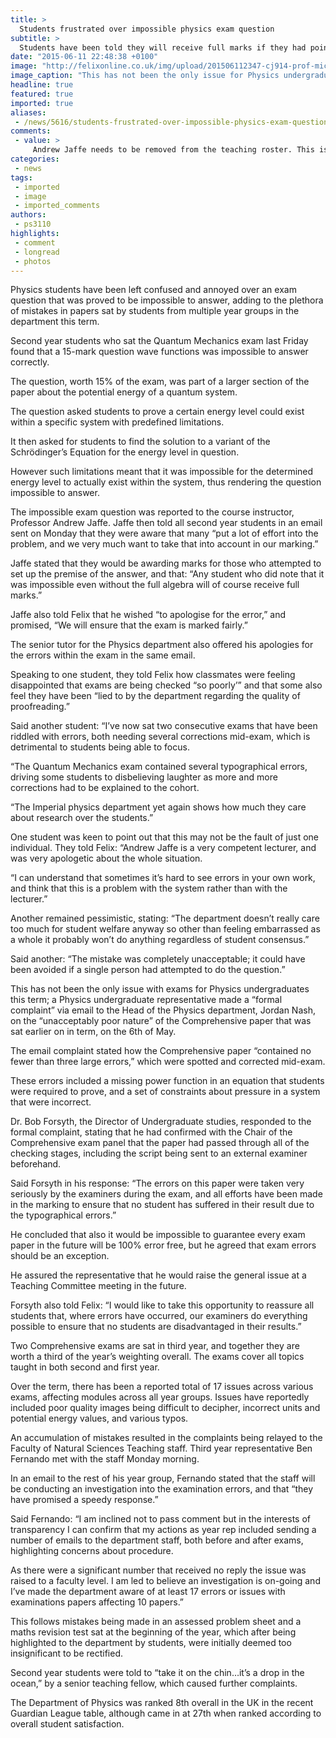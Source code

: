 ```yaml
---
title: >
  Students frustrated over impossible physics exam question
subtitle: >
  Students have been told they will receive full marks if they had pointed out it could not be solved, reports Philippa Skett
date: "2015-06-11 22:48:38 +0100"
image: "http://felixonline.co.uk/img/upload/201506112347-cj914-prof-michelle-dougherty-w---tojpeg_1414600890691_x2.jpg"
image_caption: "This has not been the only issue for Physics undergraduate students this term."
headline: true
featured: true
imported: true
aliases:
 - /news/5616/students-frustrated-over-impossible-physics-exam-question
comments:
 - value: >
     Andrew Jaffe needs to be removed from the teaching roster. This is nt the firt very serious complaint about one of his exams - after one of his Cosmlogy papers, there was a huge number of official complaints based on the 'essay or more maths' section - the essay topic required specific research, and the optional questions were so difficult that only the people who had done the essay question did well, making it almost a lottery. <br> <br>He has done a disservice to students studing Fourier maths, Cosmology, group theory and now quantum mechanics. Every time I've seen his response to complaints, it's been confusion and unhappiness because he didn't really understand the students' problem. While I don't question his dedcation, I think a string of complaints this long and this consistent means that he can't teach, and that should no longer affect those trying to learn from him.,Jaffe is a fantastic and passionate lecturer and should not be removed from his teaching position because of poor exam questions. Instead, t
categories:
 - news
tags:
 - imported
 - image
 - imported_comments
authors:
 - ps3110
highlights:
 - comment
 - longread
 - photos
---
```


Physics students have been left confused and annoyed over an exam question that was proved to be impossible to answer, adding to the plethora of mistakes in papers sat by students from multiple year groups in the department this term.

Second year students who sat the Quantum Mechanics exam last Friday found that a 15-mark question wave functions was impossible to answer correctly.

The question, worth 15% of the exam, was part of a larger section of the paper about the potential energy of a quantum system.

The question asked students to prove a certain energy level could exist within a specific system with predefined limitations.

It then asked for students to find the solution to a variant of the Schrödinger’s Equation for the energy level in question.

However such limitations meant that it was impossible for the determined energy level to actually exist within the system, thus rendering the question impossible to answer.

The impossible exam question was reported to the course instructor, Professor Andrew Jaffe. Jaffe then told all second year students in an email sent on Monday that they were aware that many “put a lot of effort into the problem, and we very much want to take that into account in our marking.”

Jaffe stated that they would be awarding marks for those who attempted to set up the premise of the answer, and that: “Any student who did note that it was impossible even without the full algebra will of course receive full marks.”

Jaffe also told Felix that he wished “to apologise for the error,” and promised, “We will ensure that the exam is marked fairly.”

The senior tutor for the Physics department also offered his apologies for the errors within the exam in the same email.

Speaking to one student, they told Felix how classmates were feeling disappointed that exams are being checked “so poorly’” and that some also feel they have been “lied to by the department regarding the quality of proofreading.”

Said another student: “I’ve now sat two consecutive exams that have been riddled with errors, both needing several corrections mid-exam, which is detrimental to students being able to focus.

“The Quantum Mechanics exam contained several typographical errors, driving some students to disbelieving laughter as more and more corrections had to be explained to the cohort.

“The Imperial physics department yet again shows how much they care about research over the students.”

One student was keen to point out that this may not be the fault of just one individual. They told Felix: “Andrew Jaffe is a very competent lecturer, and was very apologetic about the whole situation.

“I can understand that sometimes it’s hard to see errors in your own work, and think that this is a problem with the system rather than with the lecturer.”

Another remained pessimistic, stating: “The department doesn’t really care too much for student welfare anyway so other than feeling embarrassed as a whole it probably won’t do anything regardless of student consensus.”

Said another: “The mistake was completely unacceptable; it could have been avoided if a single person had attempted to do the question.”

This has not been the only issue with exams for Physics undergraduates this term; a Physics undergraduate representative made a “formal complaint” via email to the Head of the Physics department, Jordan Nash, on the “unacceptably poor nature” of the Comprehensive paper that was sat earlier on in term, on the 6th of May.

The email complaint stated how the Comprehensive paper “contained no fewer than three large errors,” which were spotted and corrected mid-exam.

These errors included a missing power function in an equation that students were required to prove, and a set of constraints about pressure in a system that were incorrect.

Dr. Bob Forsyth, the Director of Undergraduate studies, responded to the formal complaint, stating that he had confirmed with the Chair of the Comprehensive exam panel that the paper had passed through all of the checking stages, including the script being sent to an external examiner beforehand.

Said Forsyth in his response: “The errors on this paper were taken very seriously by the examiners during the exam, and all efforts have been made in the marking to ensure that no student has suffered in their result due to the typographical errors.”

He concluded that also it would be impossible to guarantee every exam paper in the future will be 100% error free, but he agreed that exam errors should be an exception.

He assured the representative that he would raise the general issue at a Teaching Committee meeting in the future.

Forsyth also told Felix: “I would like to take this opportunity to reassure all students that, where errors have occurred, our examiners do everything possible to ensure that no students are disadvantaged in their results.”

Two Comprehensive exams are sat in third year, and together they are worth a third of the year’s weighting overall. The exams cover all topics taught in both second and first year.

Over the term, there has been a reported total of 17 issues across various exams, affecting modules across all year groups. Issues have reportedly included poor quality images being difficult to decipher, incorrect units and potential energy values, and various typos.

An accumulation of mistakes resulted in the complaints being relayed to the Faculty of Natural Sciences Teaching staff. Third year representative Ben Fernando met with the staff Monday morning.

In an email to the rest of his year group, Fernando stated that the staff will be conducting an investigation into the examination errors, and that “they have promised a speedy response.”

Said Fernando: “I am inclined not to pass comment but in the interests of transparency I can confirm that my actions as year rep included sending a number of emails to the department staff, both before and after exams, highlighting concerns about procedure.

As there were a significant number that received no reply the issue was raised to a faculty level. I am led to believe an investigation is on-going and I’ve made the department aware of at least 17 errors or issues with examinations papers affecting 10 papers.”

This follows mistakes being made in an assessed problem sheet and a maths revision test sat at the beginning of the year, which after being highlighted to the department by students, were initially deemed too insignificant to be rectified.

Second year students were told to “take it on the chin…it’s a drop in the ocean,” by a senior teaching fellow, which caused further complaints.

The Department of Physics was ranked 8th overall in the UK in the recent Guardian League table, although came in at 27th when ranked according to overall student satisfaction.
